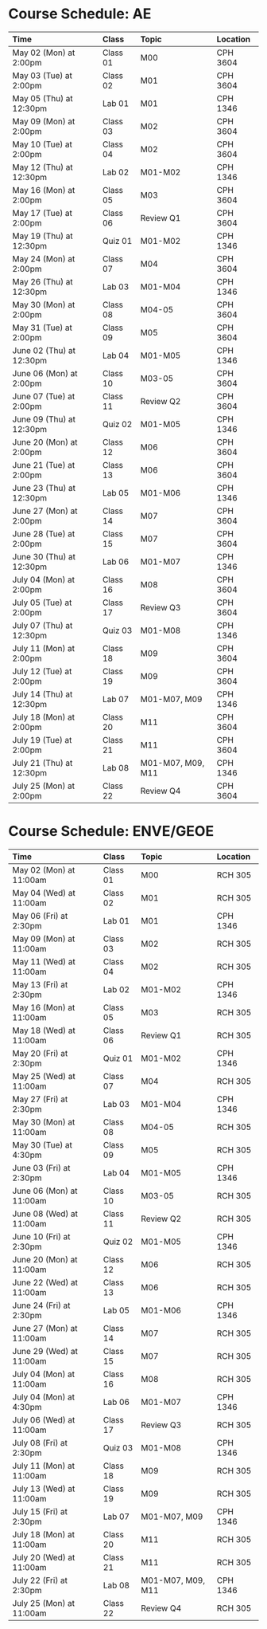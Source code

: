 # Course Schedule: AE

|Time|Class|Topic|Location|
|:----|:----|:-----|:----|
|May 02 (Mon) at 2:00pm|Class 01|M00|CPH 3604|
|May 03 (Tue) at 2:00pm|Class 02|M01|CPH 3604|
|May 05 (Thu) at 12:30pm|Lab 01|M01|CPH 1346|
|May 09 (Mon) at 2:00pm|Class 03|M02|CPH 3604|
|May 10 (Tue) at 2:00pm|Class 04|M02|CPH 3604|
|May 12 (Thu) at 12:30pm|Lab 02|M01-M02|CPH 1346|
|May 16 (Mon) at 2:00pm|Class 05|M03|CPH 3604|
|May 17 (Tue) at 2:00pm|Class 06|Review Q1|CPH 3604|
|May 19 (Thu) at 12:30pm|Quiz 01|M01-M02|CPH 1346|
|May 24 (Mon) at 2:00pm|Class 07|M04|CPH 3604|
|May 26 (Thu) at 12:30pm|Lab 03|M01-M04|CPH 1346|
|May 30 (Mon) at 2:00pm|Class 08|M04-05|CPH 3604|
|May 31 (Tue) at 2:00pm|Class 09|M05|CPH 3604|
|June 02 (Thu) at 12:30pm|Lab 04|M01-M05|CPH 1346|
|June 06 (Mon) at 2:00pm|Class 10|M03-05|CPH 3604|
|June 07 (Tue) at 2:00pm|Class 11|Review Q2|CPH 3604|
|June 09 (Thu) at 12:30pm|Quiz 02|M01-M05|CPH 1346|
|June 20 (Mon) at 2:00pm|Class 12|M06|CPH 3604|
|June 21 (Tue) at 2:00pm|Class 13|M06|CPH 3604|
|June 23 (Thu) at 12:30pm|Lab 05|M01-M06|CPH 1346|
|June 27 (Mon) at 2:00pm|Class 14|M07|CPH 3604|
|June 28 (Tue) at 2:00pm|Class 15|M07|CPH 3604|
|June 30 (Thu) at 12:30pm|Lab 06|M01-M07|CPH 1346|
|July 04 (Mon) at 2:00pm|Class 16|M08|CPH 3604|
|July 05 (Tue) at 2:00pm|Class 17|Review Q3|CPH 3604|
|July 07 (Thu) at 12:30pm|Quiz 03|M01-M08|CPH 1346|
|July 11 (Mon) at 2:00pm|Class 18|M09|CPH 3604|
|July 12 (Tue) at 2:00pm|Class 19|M09|CPH 3604|
|July 14 (Thu) at 12:30pm|Lab 07|M01-M07, M09|CPH 1346|
|July 18 (Mon) at 2:00pm|Class 20|M11|CPH 3604|
|July 19 (Tue) at 2:00pm|Class 21|M11|CPH 3604|
|July 21 (Thu) at 12:30pm|Lab 08|M01-M07, M09, M11|CPH 1346|
|July 25 (Mon) at 2:00pm|Class 22|Review Q4|CPH 3604|

# Course Schedule: ENVE/GEOE

|Time|Class|Topic|Location|
|:----|:----|:-----|:----|
|May 02 (Mon) at 11:00am|Class 01|M00|RCH 305|
|May 04 (Wed) at 11:00am|Class 02|M01|RCH 305|
|May 06 (Fri) at 2:30pm|Lab 01|M01|CPH 1346|
|May 09 (Mon) at 11:00am|Class 03|M02|RCH 305|
|May 11 (Wed) at 11:00am|Class 04|M02|RCH 305|
|May 13 (Fri) at 2:30pm|Lab 02|M01-M02|CPH 1346|
|May 16 (Mon) at 11:00am|Class 05|M03|RCH 305|
|May 18 (Wed) at 11:00am|Class 06|Review Q1|RCH 305|
|May 20 (Fri) at 2:30pm|Quiz 01|M01-M02|CPH 1346|
|May 25 (Wed) at 11:00am|Class 07|M04|RCH 305|
|May 27 (Fri) at 2:30pm|Lab 03|M01-M04|CPH 1346|
|May 30 (Mon) at 11:00am|Class 08|M04-05|RCH 305|
|May 30 (Tue) at 4:30pm|Class 09|M05|RCH 305|
|June 03 (Fri) at 2:30pm|Lab 04|M01-M05|CPH 1346|
|June 06 (Mon) at 11:00am|Class 10|M03-05|RCH 305|
|June 08 (Wed) at 11:00am|Class 11|Review Q2|RCH 305|
|June 10 (Fri) at 2:30pm|Quiz 02|M01-M05|CPH 1346|
|June 20 (Mon) at 11:00am|Class 12|M06|RCH 305|
|June 22 (Wed) at 11:00am|Class 13|M06|RCH 305|
|June 24 (Fri) at 2:30pm|Lab 05|M01-M06|CPH 1346|
|June 27 (Mon) at 11:00am|Class 14|M07|RCH 305|
|June 29 (Wed) at 11:00am|Class 15|M07|RCH 305|
|July 04 (Mon) at 11:00am|Class 16|M08|RCH 305|
|July 04 (Mon) at 4:30pm|Lab 06|M01-M07|CPH 1346|
|July 06 (Wed) at 11:00am|Class 17|Review Q3|RCH 305|
|July 08 (Fri) at 2:30pm|Quiz 03|M01-M08|CPH 1346|
|July 11 (Mon) at 11:00am|Class 18|M09|RCH 305|
|July 13 (Wed) at 11:00am|Class 19|M09|RCH 305|
|July 15 (Fri) at 2:30pm|Lab 07|M01-M07, M09|CPH 1346|
|July 18 (Mon) at 11:00am|Class 20|M11|RCH 305|
|July 20 (Wed) at 11:00am|Class 21|M11|RCH 305|
|July 22 (Fri) at 2:30pm|Lab 08|M01-M07, M09, M11|CPH 1346|
|July 25 (Mon) at 11:00am|Class 22|Review Q4|RCH 305|
